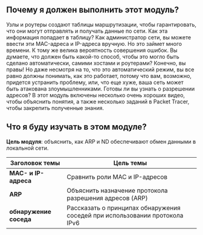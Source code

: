 <!-- verified: agorbachev 03.05.2022 -->

<!-- 9.0.1 -->
##  Почему я должен выполнить этот модуль?

Узлы и роутеры создают таблицы маршрутизации, чтобы гарантировать, что они могут отправлять и получать данные по сети. Как эта информация попадает в таблицу? Как администратор сети, вы можете ввести эти MAC-адреса и IP-адреса вручную. Но это займет много времени. К тому же велика вероятность совершения ошибок. Вы думаете, что должен быть какой-то способ, чтобы это могло быть сделано автоматически, самими хостами и роутерами? Конечно, вы правы! Но даже несмотря на то, что это автоматический режим, вы все равно должны понимать, как это работает, потому что вам, возможно, придется устранить проблему, или, что еще хуже, ваша сеть может быть атакована злоумышленниками. Готовы ли вы узнать о разрешении адресов? В этот модуль включены несколько очень хороших видео, чтобы объяснить понятия, а также несколько заданий в Packet Tracer, чтобы закрепить полученные знания.

<!-- 9.0.2 -->
##  Что я буду изучать в этом модуле?

**Цель модуля**: объяснить, как ARP и ND обеспечивают обмен данными в локальной сети.

| **Заголовок темы** | **Цель темы** |
| --- | --- |
| **MAC- и IP-адреса** | Сравнить роли MAC и IP-адресов |
| **ARP** | Объяснить назначение протокола разрешения адресов (ARP) |
| **обнаружение соседа** | Рассказать о принципах обнаружения соседей при использовании протокола IPv6 |
